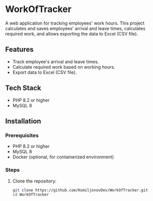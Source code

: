 # WorkOfTracker

A web application for tracking employees' work hours. This project calculates and saves employees' arrival and leave times, calculates required work, and allows exporting the data to Excel (CSV file).

## Features

- Track employee's arrival and leave times.
- Calculate required work based on working hours.
- Export data to Excel (CSV file).

## Tech Stack

- PHP 8.2 or higher
- MySQL 8

## Installation

### Prerequisites

- PHP 8.2 or higher
- MySQL 8
- Docker (optional, for containerized environment)

### Steps

1. Clone the repository:
   ```bash
   git clone https://github.com/KomiljonovDev/WorkOfTracker.git
   cd WorkOfTracker
